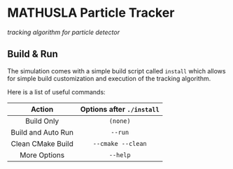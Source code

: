 # MATHUSLA Particle Tracker
_tracking algorithm for particle detector_

## Build & Run

The simulation comes with a simple build script called `install` which allows for simple build customization and execution of the tracking algorithm.

Here is a list of useful commands:

| Action | Options after `./install` |
|:-:|:-:|
| Build Only | `(none)`  |
| Build and Auto Run | `--run`  |
| Clean CMake Build | `--cmake --clean` |
| More Options | `--help` |

